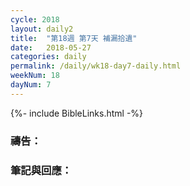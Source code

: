 ```yaml
---
cycle: 2018
layout: daily2
title:  "第18週 第7天 補漏拾遺"
date:   2018-05-27
categories: daily
permalink: /daily/wk18-day7-daily.html
weekNum: 18
dayNum: 7
---
```


{%- include BibleLinks.html -%}

### 禱告：


### 筆記與回應：
